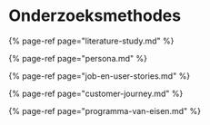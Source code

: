 # Onderzoeksmethodes

{% page-ref page="literature-study.md" %}

{% page-ref page="persona.md" %}

{% page-ref page="job-en-user-stories.md" %}

{% page-ref page="customer-journey.md" %}

{% page-ref page="programma-van-eisen.md" %}

